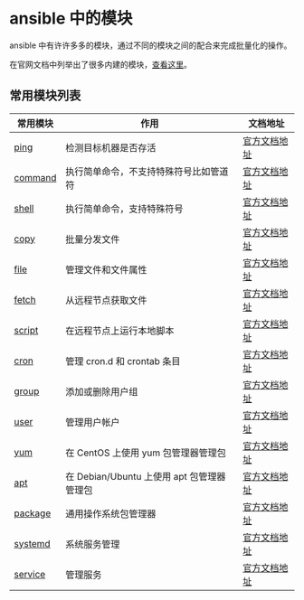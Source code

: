 # ansible 中的模块

ansible 中有许许多多的模块，通过不同的模块之间的配合来完成批量化的操作。

在官网文档中列举出了很多内建的模块，[查看这里](https://docs.ansible.com/ansible/latest/collections/ansible/builtin/index.html)。

## 常用模块列表

| 常用模块                  | 作用                              | 文档地址                                                                                              |
|-----------------------|---------------------------------|---------------------------------------------------------------------------------------------------|
| [ping](ping.md)       | 检测目标机器是否存活                      | [官方文档地址](https://docs.ansible.com/ansible/latest/collections/ansible/builtin/ping_module.html)    |
| [command](command.md) | 执行简单命令，不支持特殊符号比如管道符             | [官方文档地址](https://docs.ansible.com/ansible/latest/collections/ansible/builtin/command_module.html) |
| [shell](shell.md)     | 执行简单命令，支持特殊符号                   | [官方文档地址](https://docs.ansible.com/ansible/latest/collections/ansible/builtin/shell_module.html)   |
| [copy](copy.md)       | 批量分发文件                          | [官方文档地址](https://docs.ansible.com/ansible/latest/collections/ansible/builtin/file_module.html)    |
| [file](file.md)       | 管理文件和文件属性                       | [官方文档地址](https://docs.ansible.com/ansible/latest/collections/ansible/builtin/file_module.html)    |
| [fetch](fetch.md)     | 从远程节点获取文件                       | [官方文档地址](https://docs.ansible.com/ansible/latest/collections/ansible/builtin/fetch_module.html)   |
| [script](script.md)   | 在远程节点上运行本地脚本                    | [官方文档地址](https://docs.ansible.com/ansible/latest/collections/ansible/builtin/script_module.html)  |
| [cron](cron.md)       | 管理 cron.d 和 crontab 条目          | [官方文档地址](https://docs.ansible.com/ansible/latest/collections/ansible/builtin/cron_module.html)    |
| [group](group.md)     | 添加或删除用户组                        | [官方文档地址](https://docs.ansible.com/ansible/latest/collections/ansible/builtin/group_module.html)   |
| [user](user.md)       | 管理用户帐户                          | [官方文档地址](https://docs.ansible.com/ansible/latest/collections/ansible/builtin/user_module.html)    |
| [yum](yum.md)         | 在 CentOS 上使用 yum 包管理器管理包        | [官方文档地址](https://docs.ansible.com/ansible/latest/collections/ansible/builtin/yum_module.html)     |
| [apt](apt.md)         | 在 Debian/Ubuntu 上使用 apt 包管理器管理包 | [官方文档地址](https://docs.ansible.com/ansible/latest/collections/ansible/builtin/apt_module.html)     |
| [package](package.md) | 通用操作系统包管理器                      | [官方文档地址](https://docs.ansible.com/ansible/latest/collections/ansible/builtin/package_module.html) |
| [systemd](systemd.md) | 系统服务管理                          | [官方文档地址](https://docs.ansible.com/ansible/latest/collections/ansible/builtin/systemd_module.html) |
| [service](service.md) | 管理服务                            | [官方文档地址](https://docs.ansible.com/ansible/latest/collections/ansible/builtin/service_module.html) |
